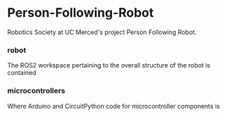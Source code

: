 # Person-Following-Robot
Robotics Society at UC Merced's project Person Following Robot.

### robot
The ROS2 workspace pertaining to the overall structure of the robot is contained

### microcontrollers
Where Arduino and CircuitPython code for microcontroller components is